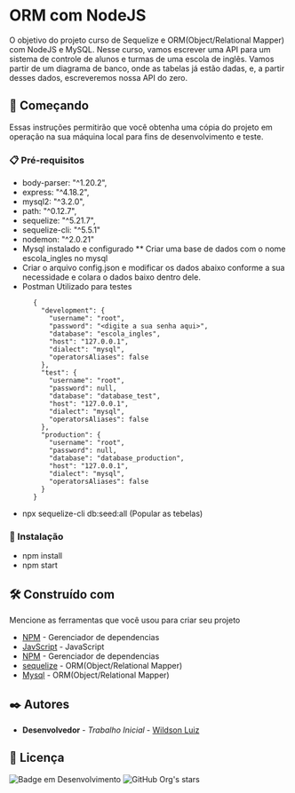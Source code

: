 # ORM com NodeJS

O objetivo do projeto curso de Sequelize e ORM(Object/Relational Mapper)  com NodeJS e MySQL. Nesse curso, vamos escrever uma API para um sistema de controle de alunos e turmas de uma escola de inglês. Vamos partir de um diagrama de banco, onde as tabelas já estão dadas, e, a partir desses dados, escreveremos nossa API do zero.

## 🚀 Começando

Essas instruções permitirão que você obtenha uma cópia do projeto em operação na sua máquina local para fins de desenvolvimento e teste.

### 📋 Pré-requisitos

* body-parser: "^1.20.2",
* express: "^4.18.2",
* mysql2: "^3.2.0",
* path: "^0.12.7",
* sequelize: "^5.21.7",
* sequelize-cli: "^5.5.1"
* nodemon: "^2.0.21"
* Mysql instalado e configurado 
** Criar uma base de dados com o nome escola_ingles no mysql
* Criar o arquivo config.json e modificar os dados abaixo conforme a sua necessidade e colara o dados baixo dentro dele.
* Postman Utilizado para testes 

```
      {
        "development": {
          "username": "root",
          "password": "<digite a sua senha aqui>",
          "database": "escola_ingles",
          "host": "127.0.0.1",
          "dialect": "mysql",
          "operatorsAliases": false
        },
        "test": {
          "username": "root",
          "password": null,
          "database": "database_test",
          "host": "127.0.0.1",
          "dialect": "mysql",
          "operatorsAliases": false
        },
        "production": {
          "username": "root",
          "password": null,
          "database": "database_production",
          "host": "127.0.0.1",
          "dialect": "mysql",
          "operatorsAliases": false
        }
      }
```
* npx sequelize-cli db:seed:all (Popular as tebelas)


### 🔧 Instalação

* npm install
* npm start

## 🛠️ Construído com

Mencione as ferramentas que você usou para criar seu projeto


* [NPM](https://docs.npmjs.com/) - Gerenciador de dependencias
* [JavScript](https://developer.mozilla.org/pt-BR/docs/Web/JavaScript) - JavaScript
* [NPM](https://docs.npmjs.com/) - Gerenciador de dependencias
* [sequelize](https://sequelize.org/docs/v6/getting-started/) - ORM(Object/Relational Mapper) 
* [Mysql](https://dev.mysql.com/doc/) - ORM(Object/Relational Mapper) 

## ✒️ Autores

* **Desenvolvedor** - *Trabalho Inicial* - [Wildson Luiz](https://github.com/Bloark)

## 📄 Licença

![Badge em Desenvolvimento](http://img.shields.io/static/v1?label=STATUS&message=EM%20DESENVOLVIMENTO&color=GREEN&style=for-the-badge)
![GitHub Org's stars](https://img.shields.io/github/stars/Bloark?style=social)
